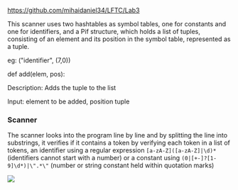 https://github.com/mihaidaniel34/LFTC/Lab3

This scanner uses two hashtables as symbol tables, one for constants and one for identifiers, and a Pif structure, which holds a list of tuples, consisting of an element and its position in the symbol table, represented as a tuple.

eg: ("identifier", (7,0))


def add(elem, pos):

Description: Adds the tuple to the list

Input: element to be added, position tuple


### Scanner

The scanner looks into the program line by line and by splitting the line into substrings, it verifies if it contains a token by verifying each token in a list of tokens,
an identifier using a regular expression `[a-zA-Z]([a-zA-Z]|\d)*`(identifiers cannot start with a number)  or a constant using `(0|[+-]?[1-9]\d*)|\".*\"` (number or string constant held within quotation marks)


![](Diagrama.drawio.png)